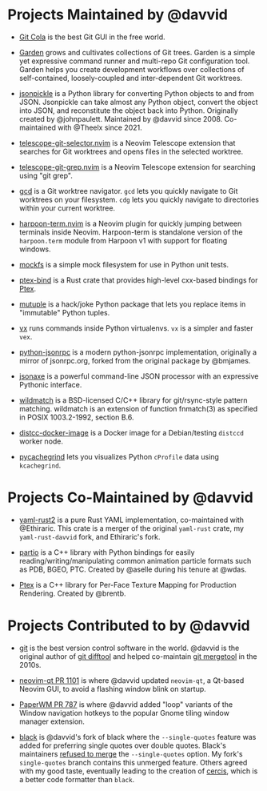 # Projects Maintained by @davvid

* [Git Cola](https;//github.com/git-cola/git-cola) is the best Git GUI in the free world.

* [Garden](https://github.com/garden-rs/garden) grows and cultivates collections of Git trees.
Garden is a simple yet expressive command runner and multi-repo Git configuration tool.
Garden helps you create development workflows over collections of self-contained,
loosely-coupled and inter-dependent Git worktrees.

* [jsonpickle](https://github.com/jsonpickle/jsonpicle) is a Python library for
converting Python objects to and from JSON. Jsonpickle can take almost any Python
object, convert the object into JSON, and reconstitute the object back into Python.
Originally created by @johnpaulett. Maintained by @davvid since 2008.
Co-maintained with @Theelx since 2021.

* [telescope-git-selector.nvim](https://github.com/davvid/telescope-git-selector.nvim)
is a Neovim Telescope extension that searches for Git worktrees and opens files in the
selected worktree.

* [telescope-git-grep.nvim](https://github.com/davvid/telescope-git-grep.nvim) is a
Neovim Telescope extension for searching using "git grep".

* [gcd](https://github.com/davvid/gcd) is a Git worktree navigator.
`gcd` lets you quickly navigate to Git worktrees on your filesystem.
`cdg` lets you quickly navigate to directories within your current worktree.

* [harpoon-term.nvim](https://github.com/davvid/harpoon-term.nvim) is a Neovim plugin
for quickly jumping between terminals inside Neovim. Harpoon-term is standalone version
of the `harpoon.term` module from Harpoon v1 with support for floating windows.

* [mockfs](https://github.com/mockfs/mockfs) is a simple mock filesystem for use in
Python unit tests.

* [ptex-bind](https://github.com/vfx-rs/ptex-bind) is a Rust crate that provides
high-level cxx-based bindings for [Ptex](https://github.com/wdas/ptex).

* [mutuple](https://github.com/davvid/mutuple) is a hack/joke Python package
that lets you replace items in "immutable" Python tuples.

* [vx](https://github.com/davvid/vx) runs commands inside Python virtualenvs.
`vx` is a simpler and faster `vex`.

* [python-jsonrpc](https://github.com/davvid/python-jsonrpc) is a modern python-jsonrpc
implementation, originally a mirror of jsonrpc.org, forked from the original package
by @bmjames.

* [jsonaxe](https://github.com/davvid/jsonaxe) is a powerful command-line JSON processor
with an expressive Pythonic interface.

* [wildmatch](https://github.com/davvid/wildmatch) is a BSD-licensed C/C++ library for
git/rsync-style pattern matching. wildmatch is an extension of function fnmatch(3) as
specified in POSIX 1003.2-1992, section B.6.

* [distcc-docker-image](https://github.com/davvid/distcc-docker-image) is a Docker image
for a Debian/testing `distccd` worker node.

* [pycachegrind](https://github.com/davvid/pycachegrind) lets you visualizes Python
`cProfile` data using `kcachegrind`.


# Projects Co-Maintained by @davvid

* [yaml-rust2](https://github.com/Ethiraric/yaml-rust2) is a pure Rust YAML implementation,
co-maintained with @Ethiraric. This crate is a merger of the original `yaml-rust` crate,
my `yaml-rust-davvid` fork, and Ethiraric's fork.

* [partio](https://github.com/wdas/partio) is a C++ library with Python bindings for
easily reading/writing/manipulating common animation particle formats such as PDB, BGEO,
PTC. Created by @aselle during his tenure at @wdas.

* [Ptex](https://github.com/wdas/ptex) is a C++ library for Per-Face Texture Mapping for
Production Rendering. Created by @brentb.


# Projects Contributed to by @davvid

* [git](https://github.com/git/git) is the best version control software in the world.
@davvid is the original author of [git difftool](https://git-scm.com/docs/git-difftool)
and helped co-maintain [git mergetool](https://git-scm.com/docs/git-mergetool)
in the 2010s.

* [neovim-qt PR 1101](https://github.com/equalsraf/neovim-qt/pull/1101) is where @davvid
updated `neovim-qt`, a Qt-based Neovim GUI, to avoid a flashing window blink on startup.

* [PaperWM PR 787](https://github.com/paperwm/PaperWM/pull/787) is where @davvid added
"loop" variants of the Window navigation hotkeys to the popular Gnome tiling window
manager extension.

* [black](https://github.com/davvid/black) is @davvid's fork of black where the
`--single-quotes` feature was added for preferring single quotes over double quotes.
Black's maintainers [refused to merge](https://github.com/psf/black/pull/633) the
`--single-quotes` option. My fork's `single-quotes` branch contains this unmerged feature.
Others agreed with my good taste, eventually leading to the creation of
[cercis](https://github.com/jsh9/cercis), which is a better code formatter than `black`.
